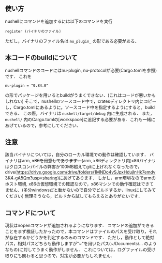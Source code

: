 ## 使い方
nushellにコマンドを追加するには以下のコマンドを実行
```
register (バイナリのファイル)
```
ただし，バイナリのファイル名は `nu_plugin_` の形である必要がある．

## 本コードのbuildについて
nushellコマンドのコードにはnu-plugin, nu-protocolが必要(Cargo.tomlを参照)です．
これを
```
nu-plugin = "0.84.0"
```
の形でパッケージを用いるとbuildがうまくできない．(これはコードが悪いかもしれない)
そこで，nushellのソースコード中で，cratesディレクトリ内にコピーし，Cargo.tomlにあるように，ソースコード中を指定するようにすると，buildできる．
この際，バイナリは `nushell/target/debug` 内に生成される．
また， `nushell/` 内のCargo.tomlの[workspace]に追記する必要がある．これも一緒にあげているので，参考にしてください．

## 注意
該当バイナリについては，自分のローカル環境での動作は確認しています．
バイナリはarm, ~~x86を用意してあります．~~(arm, x86ディレクトリ内)x86バイナリはクロスコンパイルの弊害か100MB超えてgitに上げれなくなったので，drive(https://drive.google.com/drive/folders/1MNDo4vSJpxHdujInHk7emdv3K4-gA5Qm?usp=sharing)にあげてあります．
しかし，arm環境なのでarmのホスト環境, x86の仮想環境での確認なので，x86マシンでの動作確認はできてません．(多分windowsだと動かないので自分でビルドするか，linuxにしてみてください)
無理そうなら，ビルドから試してもらえるとありがたいです．

## コマンドについて
現状はnopenコマンドが追加されるようになります．
コマンドの追加ができることをまず検証したかったので，本コマンドはファイルのパスを受け取り，それが存在するかどうかを判定するのみのコマンドです．
ただし，動作として絶対パス，相対パスどちらも動作しますが"~"を用いたパス(~/Documents/... のようなもの)に対してうまく動作がしません．
これについては，ログファイルの受け取りにも関わると思うので，対策が必要かもしれません．